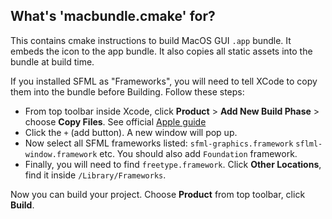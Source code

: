 ## What's 'macbundle.cmake' for?

This contains cmake instructions to build MacOS GUI `.app` bundle. It embeds the icon to the app bundle. It also copies all static assets into the bundle at build time.

If you installed SFML as "Frameworks", you will need to tell XCode to copy them into the bundle before Building. Follow these steps: 

- From top toolbar inside Xcode, click **Product** > **Add New Build Phase** > choose **Copy Files**. See official [Apple guide](https://developer.apple.com/documentation/xcode/customizing-the-build-phases-of-a-target)
- Click the `+` (add button). A new window will pop up.
- Now select all SFML frameworks listed: `sfml-graphics.framework` `sflml-window.framework` etc. You should also add `Foundation` framework.
- Finally, you will need to find `freetype.framework`. Click **Other Locations**, find it inside `/Library/Frameworks`.

Now you can build your project. Choose **Product** from top toolbar, click **Build**.
